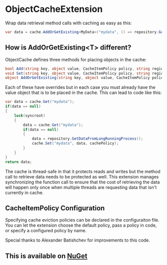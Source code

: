 ObjectCacheExtension
====================

Wrap data retrieval method calls with caching as easy as this:

```csharp
var data = cache.AddOrGetExisting<MyData>("mydata", () => repository.GetDataFromLongRunningProcess());
```

How is AddOrGetExisting&lt;T&gt; different?
-------------------------------------

ObjectCache defines three methods for placing objects in the cache: 

```csharp
bool Add(string key, object value, CacheItemPolicy policy, string regionName = null);
void Set(string key, object value, CacheItemPolicy policy, string regionName = null);
object AddOrGetExisting(string key, object value, CacheItemPolicy policy, string regionName = null);
```

Each of these have overrides but in each case you must already have the value object that is to be placed in the cache. This can lead to code like this:

```csharp
var data = cache.Get("mydata");
if(data == null)
{
	lock(syncroot) 
	{
		data = cache.Get("mydata");
		if(data == null)
		{
			data = repository.GetDataFromLongRunningProcess();
			cache.Set("mydata", data, cachePolicy);
		}
	}
}
return data;
```

The cache is thread-safe in that it protects reads and writes but the method call to retrieve data needs to be protected as well. This extension manages synchronizing the function call to ensure that the cost of retrieving the data will happen only once when multiple threads are requesting data that isn't currently in cache.

CacheItemPolicy Configuration
-----------------------------

Specifying cache eviction policies can be declared in the configuraiton file. You can let the extension choose the default policy, pass a policy in code, or specify a configured policy by name.

Special thanks to Alexander Batishchev for improvements to this code.

This is available on [NuGet](https://www.nuget.org/packages/ObjectCacheExtension/1.0.0.1)
------------------------------------------------------------------------------------------
